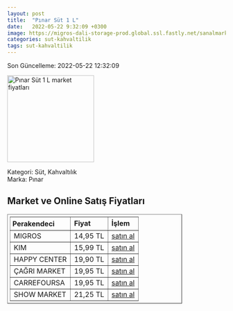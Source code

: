 ```yaml
---
layout: post
title:  "Pınar Süt 1 L"
date:   2022-05-22 9:32:09 +0300
image: https://migros-dali-storage-prod.global.ssl.fastly.net/sanalmarket/product/11010010/11010010-1ae231-1650x1650.jpg
categories: sut-kahvaltilik
tags: sut-kahvaltilik
---
```


Son Güncelleme: 2022-05-22 12:32:09

<img src="https://migros-dali-storage-prod.global.ssl.fastly.net/sanalmarket/product/11010010/11010010-1ae231-1650x1650.jpg" width="200" alt="Pınar Süt 1 L market fiyatları" />

Kategori: Süt, Kahvaltılık
<br />
Marka: Pınar

<h2>Market ve Online Satış Fiyatları</h2>

<table border="1" style="padding: 5px;width:80%;">
  <tr>
    <td style="padding: 5px;"><strong>Perakendeci</strong></td>
    <td><strong>Fiyat</strong></td>
    <td><strong>İşlem</strong></td>
  </tr>
  <tr>
              <td title="Migros">MIGROS</td>
              <td>14,95 TL</td>
              <td><a title="Migros" target="_blank" href="https://www.migros.com.tr/pinar-sut-1-l-p-a7ffda">satın al</a></td>
            </tr><tr>
              <td title="Kim">KIM</td>
              <td>15,99 TL</td>
              <td><a title="Kim" target="_blank" href="https://www.kimgeldi.com/pinar-sut-t-yagli-uht-1000-ml">satın al</a></td>
            </tr><tr>
              <td title="Happy Center">HAPPY CENTER</td>
              <td>19,90 TL</td>
              <td><a title="Happy Center" target="_blank" href="https://www.happycenter.com.tr/Pinar_Sut_11_Tam_Yagli">satın al</a></td>
            </tr><tr>
              <td title="Çağrı Market">ÇAĞRI MARKET</td>
              <td>19,95 TL</td>
              <td><a title="Çağrı Market" target="_blank" href="https://www.cagri.com/pinar-tam-yagli-sut-1-lt">satın al</a></td>
            </tr><tr>
              <td title="CarrefourSA">CARREFOURSA</td>
              <td>19,95 TL</td>
              <td><a title="CarrefourSA" target="_blank" href="https://www.carrefoursa.com/pinar-tam-yagli-sut-1-lt-p-30008788">satın al</a></td>
            </tr><tr>
              <td title="Show Market">SHOW MARKET</td>
              <td>21,25 TL</td>
              <td><a title="Show Market" target="_blank" href="https://www.showsanal.com/product/pinar-sut-1-lt/b6eafb85-4ff6-476e-acbd-00b05107a370">satın al</a></td>
            </tr>
</table>
